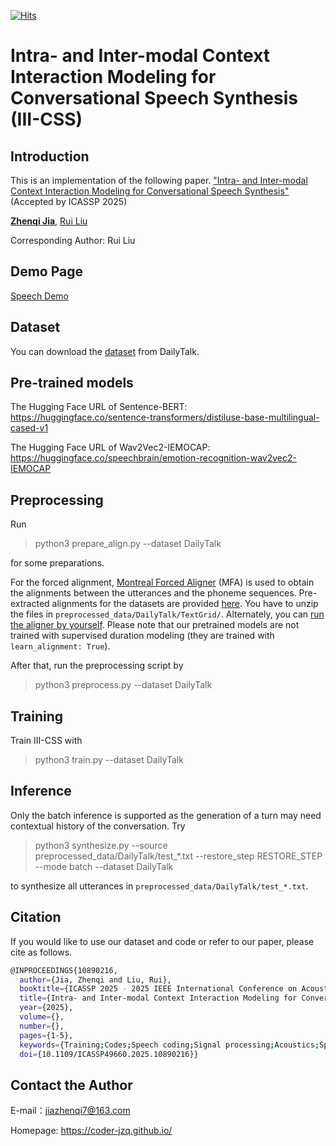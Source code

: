 [![Hits](https://hits.seeyoufarm.com/api/count/incr/badge.svg?url=https%3A%2F%2Fgithub.com%2Fkeonlee9420%2FDailyTalk&count_bg=%23707EE1&title_bg=%23555555&icon=pytorch.svg&icon_color=%23E7E7E7&title=hits&edge_flat=false)](https://hits.seeyoufarm.com)
# Intra- and Inter-modal Context Interaction Modeling for Conversational Speech Synthesis (III-CSS)




## Introduction

This is an implementation of the following paper. ["Intra- and Inter-modal Context Interaction Modeling for Conversational Speech Synthesis"](https://ieeexplore.ieee.org/document/10890216) (Accepted by ICASSP 2025)

[**Zhenqi Jia**](https://coder-jzq.github.io/), [Rui Liu](https://ttslr.github.io/people.html)

Corresponding Author: Rui Liu




## Demo Page

[Speech Demo](https://coder-jzq.github.io/ICASSP2025-IIICSS-Website/)




## Dataset

You can download the [dataset](https://drive.google.com/drive/folders/1WRt-EprWs-2rmYxoWYT9_13omlhDHcaL) from DailyTalk.




## Pre-trained models

The Hugging Face URL of Sentence-BERT:  https://huggingface.co/sentence-transformers/distiluse-base-multilingual-cased-v1

The Hugging Face URL of Wav2Vec2-IEMOCAP: https://huggingface.co/speechbrain/emotion-recognition-wav2vec2-IEMOCAP




## Preprocessing

Run

> python3 prepare_align.py --dataset DailyTalk

for some preparations.

For the forced alignment, [Montreal Forced Aligner](https://montreal-forced-aligner.readthedocs.io/en/latest/) (MFA) is used to obtain the alignments between the utterances and the phoneme sequences. Pre-extracted alignments for the datasets are provided [here](https://drive.google.com/drive/folders/1fizpyOiQ1lG2UDaMlXnT3Ll4_j6Xwg7K?usp=sharing). You have to unzip the files in `preprocessed_data/DailyTalk/TextGrid/`. Alternately, you can [run the aligner by yourself](https://montreal-forced-aligner.readthedocs.io/en/latest/user_guide/workflows/index.html). Please note that our pretrained models are not trained with supervised duration modeling (they are trained with `learn_alignment: True`).

After that, run the preprocessing script by

> python3 preprocess.py --dataset DailyTalk




## Training

Train III-CSS with

> python3 train.py --dataset DailyTalk




## Inference

Only the batch inference is supported as the generation of a turn may need contextual history of the conversation. Try

> python3 synthesize.py --source preprocessed_data/DailyTalk/test_*.txt --restore_step RESTORE_STEP --mode batch --dataset DailyTalk

to synthesize all utterances in `preprocessed_data/DailyTalk/test_*.txt`.




## Citation

If you would like to use our dataset and code or refer to our paper, please cite as follows.
```bash
@INPROCEEDINGS{10890216,
  author={Jia, Zhenqi and Liu, Rui},
  booktitle={ICASSP 2025 - 2025 IEEE International Conference on Acoustics, Speech and Signal Processing (ICASSP)}, 
  title={Intra- and Inter-modal Context Interaction Modeling for Conversational Speech Synthesis}, 
  year={2025},
  volume={},
  number={},
  pages={1-5},
  keywords={Training;Codes;Speech coding;Signal processing;Acoustics;Speech synthesis;History;Context modeling;Conversational Speech Synthesis;Contrastive Learning;Conversational Prosody;Intra-modal Interaction;Inter-modal Interaction},
  doi={10.1109/ICASSP49660.2025.10890216}}

```




## Contact the Author

E-mail：jiazhenqi7@163.com

Homepage: https://coder-jzq.github.io/



